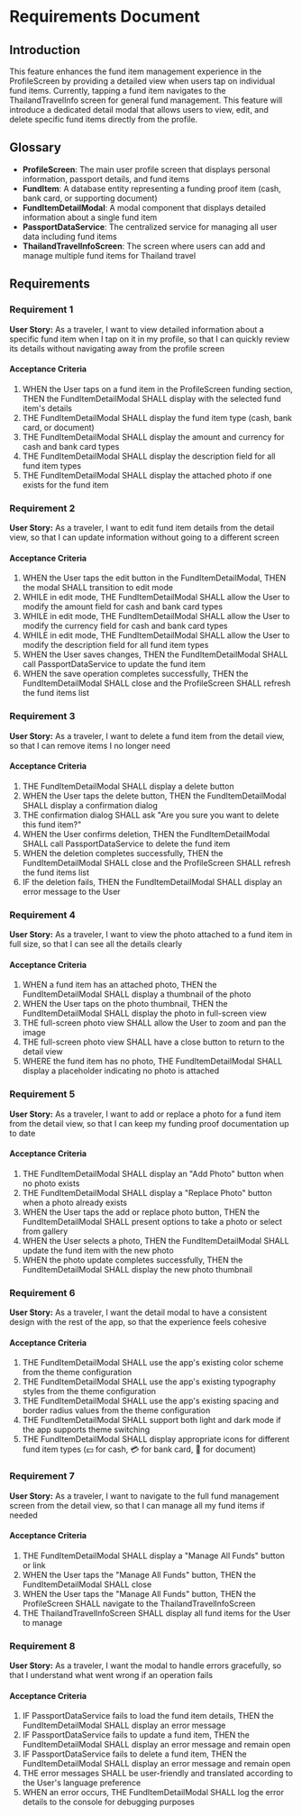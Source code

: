 # Requirements Document

## Introduction

This feature enhances the fund item management experience in the ProfileScreen by providing a detailed view when users tap on individual fund items. Currently, tapping a fund item navigates to the ThailandTravelInfo screen for general fund management. This feature will introduce a dedicated detail modal that allows users to view, edit, and delete specific fund items directly from the profile.

## Glossary

- **ProfileScreen**: The main user profile screen that displays personal information, passport details, and fund items
- **FundItem**: A database entity representing a funding proof item (cash, bank card, or supporting document)
- **FundItemDetailModal**: A modal component that displays detailed information about a single fund item
- **PassportDataService**: The centralized service for managing all user data including fund items
- **ThailandTravelInfoScreen**: The screen where users can add and manage multiple fund items for Thailand travel

## Requirements

### Requirement 1

**User Story:** As a traveler, I want to view detailed information about a specific fund item when I tap on it in my profile, so that I can quickly review its details without navigating away from the profile screen

#### Acceptance Criteria

1. WHEN the User taps on a fund item in the ProfileScreen funding section, THEN the FundItemDetailModal SHALL display with the selected fund item's details
2. THE FundItemDetailModal SHALL display the fund item type (cash, bank card, or document)
3. THE FundItemDetailModal SHALL display the amount and currency for cash and bank card types
4. THE FundItemDetailModal SHALL display the description field for all fund item types
5. THE FundItemDetailModal SHALL display the attached photo if one exists for the fund item

### Requirement 2

**User Story:** As a traveler, I want to edit fund item details from the detail view, so that I can update information without going to a different screen

#### Acceptance Criteria

1. WHEN the User taps the edit button in the FundItemDetailModal, THEN the modal SHALL transition to edit mode
2. WHILE in edit mode, THE FundItemDetailModal SHALL allow the User to modify the amount field for cash and bank card types
3. WHILE in edit mode, THE FundItemDetailModal SHALL allow the User to modify the currency field for cash and bank card types
4. WHILE in edit mode, THE FundItemDetailModal SHALL allow the User to modify the description field for all fund item types
5. WHEN the User saves changes, THEN the FundItemDetailModal SHALL call PassportDataService to update the fund item
6. WHEN the save operation completes successfully, THEN the FundItemDetailModal SHALL close and the ProfileScreen SHALL refresh the fund items list

### Requirement 3

**User Story:** As a traveler, I want to delete a fund item from the detail view, so that I can remove items I no longer need

#### Acceptance Criteria

1. THE FundItemDetailModal SHALL display a delete button
2. WHEN the User taps the delete button, THEN the FundItemDetailModal SHALL display a confirmation dialog
3. THE confirmation dialog SHALL ask "Are you sure you want to delete this fund item?"
4. WHEN the User confirms deletion, THEN the FundItemDetailModal SHALL call PassportDataService to delete the fund item
5. WHEN the deletion completes successfully, THEN the FundItemDetailModal SHALL close and the ProfileScreen SHALL refresh the fund items list
6. IF the deletion fails, THEN the FundItemDetailModal SHALL display an error message to the User

### Requirement 4

**User Story:** As a traveler, I want to view the photo attached to a fund item in full size, so that I can see all the details clearly

#### Acceptance Criteria

1. WHEN a fund item has an attached photo, THEN the FundItemDetailModal SHALL display a thumbnail of the photo
2. WHEN the User taps on the photo thumbnail, THEN the FundItemDetailModal SHALL display the photo in full-screen view
3. THE full-screen photo view SHALL allow the User to zoom and pan the image
4. THE full-screen photo view SHALL have a close button to return to the detail view
5. WHERE the fund item has no photo, THE FundItemDetailModal SHALL display a placeholder indicating no photo is attached

### Requirement 5

**User Story:** As a traveler, I want to add or replace a photo for a fund item from the detail view, so that I can keep my funding proof documentation up to date

#### Acceptance Criteria

1. THE FundItemDetailModal SHALL display an "Add Photo" button when no photo exists
2. THE FundItemDetailModal SHALL display a "Replace Photo" button when a photo already exists
3. WHEN the User taps the add or replace photo button, THEN the FundItemDetailModal SHALL present options to take a photo or select from gallery
4. WHEN the User selects a photo, THEN the FundItemDetailModal SHALL update the fund item with the new photo
5. WHEN the photo update completes successfully, THEN the FundItemDetailModal SHALL display the new photo thumbnail

### Requirement 6

**User Story:** As a traveler, I want the detail modal to have a consistent design with the rest of the app, so that the experience feels cohesive

#### Acceptance Criteria

1. THE FundItemDetailModal SHALL use the app's existing color scheme from the theme configuration
2. THE FundItemDetailModal SHALL use the app's existing typography styles from the theme configuration
3. THE FundItemDetailModal SHALL use the app's existing spacing and border radius values from the theme configuration
4. THE FundItemDetailModal SHALL support both light and dark mode if the app supports theme switching
5. THE FundItemDetailModal SHALL display appropriate icons for different fund item types (💵 for cash, 💳 for bank card, 📄 for document)

### Requirement 7

**User Story:** As a traveler, I want to navigate to the full fund management screen from the detail view, so that I can manage all my fund items if needed

#### Acceptance Criteria

1. THE FundItemDetailModal SHALL display a "Manage All Funds" button or link
2. WHEN the User taps the "Manage All Funds" button, THEN the FundItemDetailModal SHALL close
3. WHEN the User taps the "Manage All Funds" button, THEN the ProfileScreen SHALL navigate to the ThailandTravelInfoScreen
4. THE ThailandTravelInfoScreen SHALL display all fund items for the User to manage

### Requirement 8

**User Story:** As a traveler, I want the modal to handle errors gracefully, so that I understand what went wrong if an operation fails

#### Acceptance Criteria

1. IF PassportDataService fails to load the fund item details, THEN the FundItemDetailModal SHALL display an error message
2. IF PassportDataService fails to update a fund item, THEN the FundItemDetailModal SHALL display an error message and remain open
3. IF PassportDataService fails to delete a fund item, THEN the FundItemDetailModal SHALL display an error message and remain open
4. THE error messages SHALL be user-friendly and translated according to the User's language preference
5. WHEN an error occurs, THE FundItemDetailModal SHALL log the error details to the console for debugging purposes
